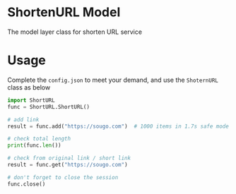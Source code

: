 # ShortenURL Model
The model layer class for shorten URL service 
# Usage
Complete the `config.json` to meet your demand, and use the `ShoternURL` class as below
```python
import ShortURL
func = ShortURL.ShortURL()

# add link
result = func.add("https://sougo.com")	# 1000 items in 1.7s safe mode

# check total length
print(func.len())

# check from original link / short link
result = func.get("https://sougo.com")

# don't forget to close the session
func.close()
```

